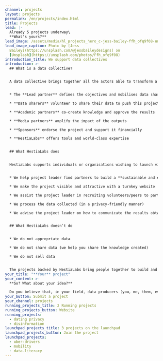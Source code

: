 ```yaml
---
channel: projects
layout: projects
permalink: /en/projects/index.html
title: Projects
lead: |-
  Already 5 projects underway\
  **What's yours?**
lead_image: /assets/media/hl_projects_hero_c-jess-bailey-ffh_ofq9f08-unsplash-c.jpeg
lead_image_caption: Photo by [Jess
  Bailey](https://unsplash.com/@jessbaileydesigns) on
  [Unsplash](https://unsplash.com/photos/Ffh_ofq9f08)
introduction_title: We support data collectives
introduction: >-
  ## What is a data collective?


  A data collective brings together all the actors able to transform a project based on personal data into a successful vector of individual, collective and social change (read also about the [4 steps to change the world](/en/strategy/)):


  * The **Lead partner** defines the objectives and mobilises data sharers

  * **Data sharers** volunteer to share their data to push this project forward

  * **Academic partners** co-create knowledge and approve the results

  * **Media partners** amplify the impact of the outputs

  * **Sponsors** endorse the project and support it financially

  * **HestiaLabs** offers tools and world-class expertise


  ## What HestiaLabs does


  HestiaLabs supports individuals or organisations wishing to launch virtuous projects involving personal data. For free.


  * We help project leader find partners to build a **sustainable and ever growing data collective** for their project (as described above)

  * We make the project visible and attractive with a turnkey website

  * We assist the project leader in recruiting volunteers/peers to participate in the project (data sharers)

  * We process the data collected (in a privacy-friendly manner)

  * We advise the project leader on how to communicate the results obtained in order to amplify their impact


  ## What HestiaLabs doesn’t do


  * We do not appropriate data

  * We do not share data (we help you share the knowledge created)

  * We do not sell data


  The projects backed by HestiaLabs bring people together to build and learn things by pooling their data. We help you share the results with journalists, researchers and civil society so that these innovations and knowledge benefit society as a whole.
your_title: "**Your** project"
your_content: >-
  **So? What about your idea?**

  Do you believe that, in your field, data producers (you, me, them, everybody) should be able to decide which of their data are used and for what purpose?
your_button: Submit a project
your_channel: projects
running_projects_title: 2 Running projects
running_projects_button: Website
running_projects:
  - dating privacy
  - disinformation
launchpad_projects_title: 3 projects on the launchpad
launchpad_projects_button: Join the project
launchpad_projects:
  - uber-drivers
  - mobility
  - data-literacy
---
```

